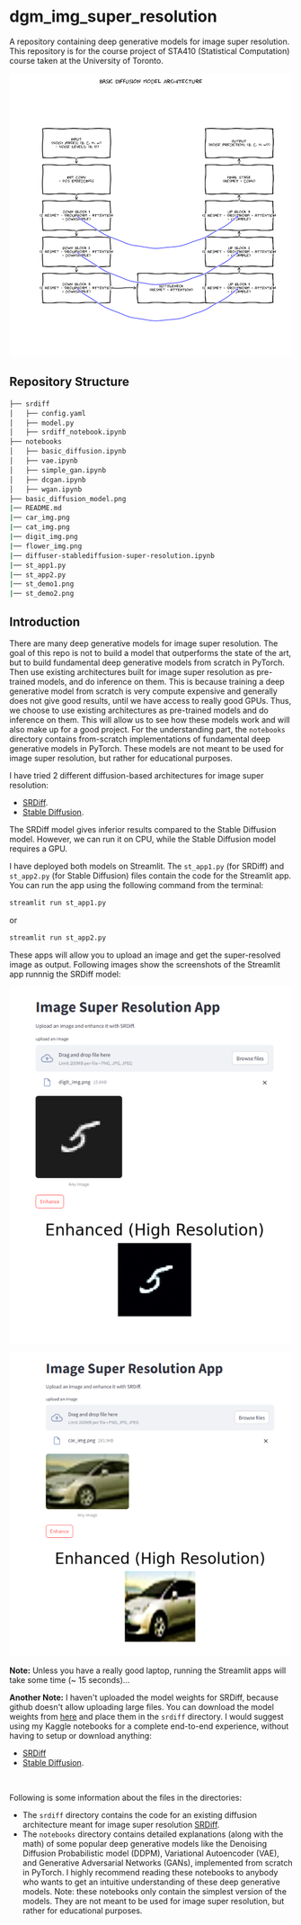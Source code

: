 # **dgm_img_super_resolution**

A repository containing deep generative models for image super resolution. This repository is for the course project of STA410 (Statistical Computation) course taken at the University of Toronto.

![Basic Diffusion Model Architecture](basic_diffusion_model.png "Basic Diffusion Model Architecture")

## **Repository Structure**

```bash
├── srdiff
│   ├── config.yaml
│   ├── model.py
│   ├── srdiff_notebook.ipynb
├── notebooks
│   ├── basic_diffusion.ipynb
│   ├── vae.ipynb
│   ├── simple_gan.ipynb
│   ├── dcgan.ipynb
│   ├── wgan.ipynb
├── basic_diffusion_model.png
|── README.md
|── car_img.png
|── cat_img.png
|── digit_img.png
|── flower_img.png
|── diffuser-stablediffusion-super-resolution.ipynb
|── st_app1.py
|── st_app2.py
|── st_demo1.png
|── st_demo2.png
```


## **Introduction**

There are many deep generative models for image super resolution. The goal of this repo is not to build a model that outperforms the state of the art, but to build fundamental deep generative models from scratch in PyTorch. Then use existing architectures built for image super resolution as pre-trained models, and do inference on them. This is because training a deep generative model from scratch is very compute expensive and generally does not give good results, until we have access to really good GPUs. Thus, we choose to use existing architectures as pre-trained models and do inference on them. This will allow us to see how these models work and will also make up for a good project. For the understanding part, the `notebooks` directory contains from-scratch implementations of fundamental deep generative models in PyTorch. These models are not meant to be used for image super resolution, but rather for educational purposes. 

I have tried 2 different diffusion-based architectures for image super resolution: 
- [SRDiff](https://arxiv.org/abs/2104.14951).
- [Stable Diffusion](https://huggingface.co/docs/diffusers/en/api/pipelines/stable_diffusion/upscale).

The SRDiff model gives inferior results compared to the Stable Diffusion model. However, we can run it on CPU, while the Stable Diffusion model requires a GPU. 

I have deployed both models on Streamlit. The `st_app1.py` (for SRDiff) and `st_app2.py` (for Stable Diffusion) files contain the code for the Streamlit app. You can run the app using the following command from the terminal:

```bash
streamlit run st_app1.py
```
or 

```bash
streamlit run st_app2.py
```

These apps will allow you to upload an image and get the super-resolved image as output. Following images show the screenshots of the Streamlit app runnnig the SRDiff model:

![st_demo1](st_demo1.png "st_demo1")

![st_demo2](st_demo2.png "st_demo2")

**Note:** Unless you have a really good laptop, running the Streamlit apps will take some time (~ 15 seconds)...

**Another Note:** I haven't uploaded the model weights for SRDiff, because github doesn't allow uploading large files. You can download the model weights from [here](https://github.com/LeiaLi/SRDiff/releases/tag/v1.0.0) and place them in the `srdiff` directory. I would suggest using my Kaggle notebooks for a complete end-to-end experience, without having to setup or download anything:
- [SRDiff](https://www.kaggle.com/code/aryamanbansal/srdiff)
- [Stable Diffusion](https://www.kaggle.com/code/aryamanbansal/diffuser-stablediffusion-super-resolution). 

<br>

Following is some information about the files in the directories:

- The `srdiff` directory contains the code for an existing diffusion architecture meant for image super resolution [SRDiff](https://arxiv.org/abs/2104.14951). 
- The `notebooks` directory contains detailed explanations (along with the math) of some popular deep generative models like the Denoising Diffusion Probabilistic model (DDPM), Variational Autoencoder (VAE), and Generative Adversarial Networks (GANs), implemented from scratch in PyTorch. I highly recommend reading these notebooks to anybody who wants to get an intuitive understanding of these deep generative models. Note: these notebooks only contain the simplest version of the models. They are not meant to be used for image super resolution, but rather for educational purposes.
